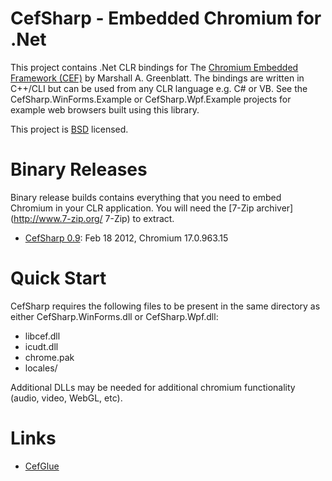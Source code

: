# CefSharp - Embedded Chromium for .Net

This project contains .Net CLR bindings for The [Chromium Embedded Framework (CEF)](http://code.google.com/p/chromiumembedded/ "Google Code") by Marshall A. Greenblatt.  The bindings are written in C++/CLI but can be used from any CLR language e.g. C# or VB.  See the CefSharp.WinForms.Example or CefSharp.Wpf.Example projects for example web browsers built using this library.

This project is [BSD](http://www.opensource.org/licenses/bsd-license.php "BSD License") licensed.

# Binary Releases

Binary release builds contains everything that you need to embed Chromium in your CLR application. You will need the [7-Zip archiver](http://www.7-zip.org/ 7-Zip) to extract.

- [CefSharp 0.9](https://github.com/downloads/ataranto/CefSharp/CefSharp-0.9-bin.7z "Download"): Feb 18 2012, Chromium 17.0.963.15

# Quick Start

CefSharp requires the following files to be present in the same directory as either CefSharp.WinForms.dll or CefSharp.Wpf.dll:

- libcef.dll
- icudt.dll
- chrome.pak
- locales/

Additional DLLs may be needed for additional chromium functionality (audio, video, WebGL, etc).

# Links

- [CefGlue](https://bitbucket.org/fddima/cefglue/wiki/Home)
